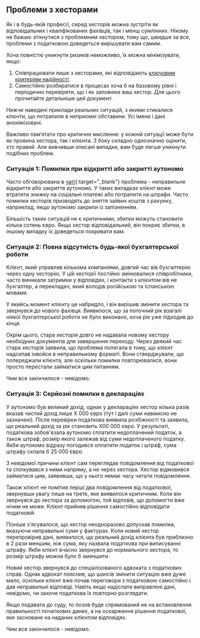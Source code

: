 ## Проблеми з хесторами

Як і в будь-якій професії, серед хесторів можна зустріти як відповідальних і кваліфікованих фахівців, так і менш
сумлінних. Нікому не бажаю зіткнутися з проблемним хестором, тому що, швидше за все, проблеми з податковою доведеться
вирішувати вам самим.

Хоча повністю уникнути ризиків неможливо, їх можна мінімізувати, якщо:

1. Співпрацювати лише з хесторами, які відповідають [ключовим критеріям надійності](#критерії-надійного-хестора).
2. Самостійно розбиратися в процесах хоча б на базовому рівні і періодично перевіряти, що і як заповнює ваш хестор. Для
   цього прочитайте детальніше цей документ.

Нижче наведені приклади реальних ситуацій, з якими стикалися клієнти, що потрапили в неприємні обставини. Усі імена і
дані анонімізовані.

Важливо пам’ятати про критичне мислення: у кожній ситуації може бути як провина хестора, так і клієнта. З боку складно
однозначно оцінити, хто правий. Але вивчивши описані випадки, вам буде легше уникнути подібних проблем.

### Ситуація 1: Помилки при відкритті або закритті аутономо

Часто обговорювана в [чаті](https://bit.ly/it-autonomos-es){:target="_blank"} проблема - неправильне відкриття або
закриття аутономо. У таких випадках клієнт може втратити знижку на соціальні платежі або потрапити на штрафи. Часто
помилки хесторів призводять до зняття зайвих коштів з рахунку, наприклад, якщо аутономо закрили із запізненням.

Більшість таких ситуацій не є критичними, збитки можуть становити кілька сотень євро. Якщо хестор відповідальний, він
покриє збитки, в іншому випадку їх доведеться покривати вам.

### Ситуація 2: Повна відсутність будь-якої бухгалтерської роботи

Клієнт, який управляв кількома компаніями, довгий час вів бухгалтерію через одну хесторію. У цій хесторії постійно
змінювалися співробітники, часто виникали затримки у відповідях, і контакти з клієнтом вів не бухгалтер, а перекладач,
який володів російською та іспанською мовами.

У якийсь момент клієнту це набридло, і він вирішив змінити хестора та звернувся до нового фахівця. Виявилося, що за
поточний рік взагалі ніякої бухгалтерської роботи не було виконано, хоча рік уже підходив до кінця.

Окрім цього, стара хесторія довго не надавала новому хестору необхідних документів для завершення переходу. Через деякий
час стара хесторія заявила, що проблема полягала в тому, що клієнт надсилав інвойси в неправильному форматі. Вони
стверджували, що попереджали клієнта, але оскільки помилки повторювалися, вони просто перестали займатися цим питанням.

Чим все закінчилося - невідомо.

### Ситуація 3: Серйозні помилки в деклараціях

У аутономо був великий дохід, однак у деклараціях хестор кілька разів вказав чистий дохід лише X 000 євро (тут і далі
суми навмисно не зазначені). Після перевірки податкова виявила розбіжності та заявила, що реальний дохід за рік
становить X00 000 євро. У результаті, податкова зобов'язала аутономо сплатити недоплачений податок, а також штраф,
розмір якого залежав від суми недоплаченого податку. Якби аутономо відразу погодився оплатити податок і штраф, сума
штрафу склала б 25 000 євро.

З невідомої причини клієнт сам переглядав повідомлення від податкової та спілкувався з ними напряму, а не через хестора.
Хестор відмовився займатися цим, заявивши, що у нього немає часу читати повідомлення.

Також клієнт не помітив перші два повідомлення від податкової, звернувши увагу лише на третє, яке виявилося критичним.
Коли він звернувся до хестора за допомогою, той відповів, що допомогти вже нічим не може. Клієнт прийняв рішення
самостійно відповідати податковій.

Пізніше з'ясувалося, що хестор неодноразово допускав помилки, вказуючи неправильні суми у фактурах. Коли новий хестор
перепровірив дані, виявилося, що реальний дохід клієнта був приблизно в 2 рази меншим, ніж сума, яку назвала податкова
при виписуванні штрафу. Якби клієнт вчасно звернувся до нормального хестора, то розмір штрафу можна було б зменшити.

Новий хестор звернувся до спеціалізованого адвоката з податкових справ. Однак адвокат пояснив, що шансів змінити
ситуацію вже дуже мало, оскільки клієнт вже почав переговори з податковою самостійно і дав неправильні відповіді. Навіть
якщо надіслати виправлені дані, невідомо, чи захоче податкова їх повторно розглядати.

Якщо подавати до суду, то позов буде спрямований не на встановлення правильності початкових даних, а на оскарження
рішення податкової, яке засноване на наданих клієнтом відповідях.

Чим все закінчилося - невідомо.
